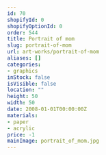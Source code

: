 ```yaml
---
id: 70
shopifyId: 0
shopifyOptionId: 0
order: 544
title: Portrait of mom
slug: portrait-of-mom
url: art-works/portrait-of-mom
aliases: []
categories:
- graphics
inStock: false
isVisible: false
location: ""
height: 50
width: 50
date: 2008-01-01T00:00:00Z
materials:
- paper
- acrylic
price: -1
mainImage: portrait_of_mom.jpg
---
```

